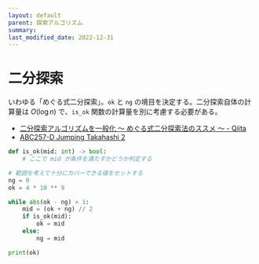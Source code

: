 ```yaml
---
layout: default
parent: 探索アルゴリズム
summary: 
last_modified_date: 2022-12-31
---
```


# 二分探索

いわゆる「めぐる式二分探索」。`ok` と `ng` の境目を決定する。二分探索自体の計算量は $O(\log n)$ で、`is_ok` 関数の計算量を別に考慮する必要がある。

- [二分探索アルゴリズムを一般化 〜 めぐる式二分探索法のススメ 〜 - Qiita](https://qiita.com/drken/items/97e37dd6143e33a64c8c)
- [ABC257-D Jumping Takahashi 2](https://atcoder.jp/contests/abc257/tasks/abc257_d)


```python
def is_ok(mid: int) -> bool:
    # ここで mid が条件を満たすかどうか判定する

# 範囲を考えて十分にカバーできる値をセットする
ng = 0
ok = 4 * 10 ** 9

while abs(ok - ng) > 1:
    mid = (ok + ng) // 2
    if is_ok(mid):
        ok = mid
    else:
        ng = mid

print(ok)
```